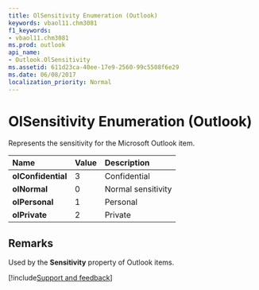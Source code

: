 ```yaml
---
title: OlSensitivity Enumeration (Outlook)
keywords: vbaol11.chm3081
f1_keywords:
- vbaol11.chm3081
ms.prod: outlook
api_name:
- Outlook.OlSensitivity
ms.assetid: 611d23ca-40ee-17e9-2560-99c5508f6e29
ms.date: 06/08/2017
localization_priority: Normal
---
```



# OlSensitivity Enumeration (Outlook)

Represents the sensitivity for the Microsoft Outlook item.



|Name|Value|Description|
|:-----|:-----|:-----|
| **olConfidential**|3|Confidential|
| **olNormal**|0|Normal sensitivity|
| **olPersonal**|1|Personal|
| **olPrivate**|2|Private|

## Remarks

Used by the  **Sensitivity** property of Outlook items.

[!include[Support and feedback](~/includes/feedback-boilerplate.md)]